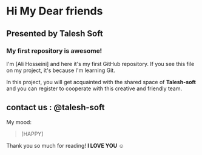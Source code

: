 

# Hi My Dear friends

## Presented by **Talesh Soft**

### My first repository is awesome!

I'm [Ali Hosseini] and here it's my first GitHub repository.
If you see this file on my project, it's because I'm learning Git.

In this project, you will get acquainted with the shared space of **Talesh-soft** and you can register to cooperate with this creative and friendly team.

## contact us : **@talesh-soft**

My mood:

> [HAPPY]


Thank you so much for reading! **I LOVE YOU** ☺